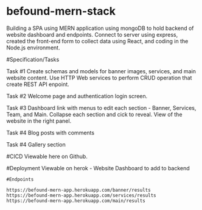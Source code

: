 # befound-mern-stack

Building a SPA using MERN application using mongoDB to hold backend of website dashboard and endpoints. Connect to server using express, created the front-end form to collect data using React, and coding in the Node.js environment. 

#Specification/Tasks

Task #1
Create schemas and models for banner images, services, and main website content.  Use HTTP Web services to perform CRUD operation that create REST API enpoint.  

Task #2
Welcome page and authentication login screen.   

Task #3
Dashboard link with menus to edit each section - Banner, Services, Team, and Main.  Collapse each section and cick to reveal.  View of the website in the right panel.

Task #4
Blog posts with comments

Task #4
Gallery section

#CICD
Viewable here on Github.  

#Deployment
Viewable on herok - Website Dashboard to add to backend

    #Endpoints

    https://befound-mern-app.herokuapp.com/banner/results
    https://befound-mern-app.herokuapp.com/services/results
    https://befound-mern-app.herokuapp.com/main/results

